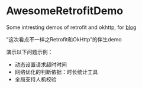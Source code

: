 # AwesomeRetrofitDemo
Some intresting demos of retrofit and okhttp, for [blog](https://juejin.im/post/6860064769534394381)

“这次看点不一样之Retrofit和OkHttp”的伴生demo

演示以下问题示例：

* 动态设置请求超时时间
* 网络优化的判断依据：时长统计工具
* 全局支持人机校验



